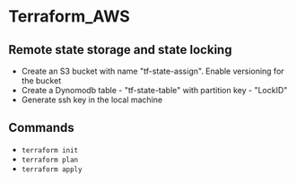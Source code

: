# Terraform_AWS

## Remote state storage and state locking
- Create an S3 bucket with name "tf-state-assign". Enable versioning for the bucket
- Create a Dynomodb table - "tf-state-table" with partition key - "LockID"
- Generate ssh key in the local machine

## Commands
- ```terraform init```
- ```terraform plan```
- ```terraform apply```
